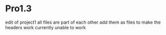 # Pro1.3
edit of project1 
all files are part of each other add them as files to make the headers work
currently unable to work
